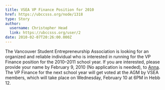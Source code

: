 ```yaml
---
title: VSEA VP Finance Position for 2010 
href: https://ubccsss.org/node/1318
type: Story
author:
  username: Christopher Head
  link: https://ubccsss.org/user/2
date: 2010-02-07T20:26:00.000Z
---
```


<div class="field field-name-body field-type-text-with-summary field-label-hidden"><div class="field-items"><div class="field-item even"><p>The Vancouver Student Entrepreneurship Association is looking for an organized and reliable individual who is interested in running for the VP Finance position for the 2010&#x2013;2011 school year. If you are interested, please provide your name by February 9, 2010 (No application is needed), to <a href="/cdn-cgi/l/email-protection#c5a4ababa4eba4ab85b3b6a0a4eba6a4">Anna</a>. The VP Finance for the next school year will get voted at the AGM by VSEA members, which will take place on Wednesday, February 10 at 6PM in Hebb 12.</p>
</div></div></div>    <footer>
          </footer>
